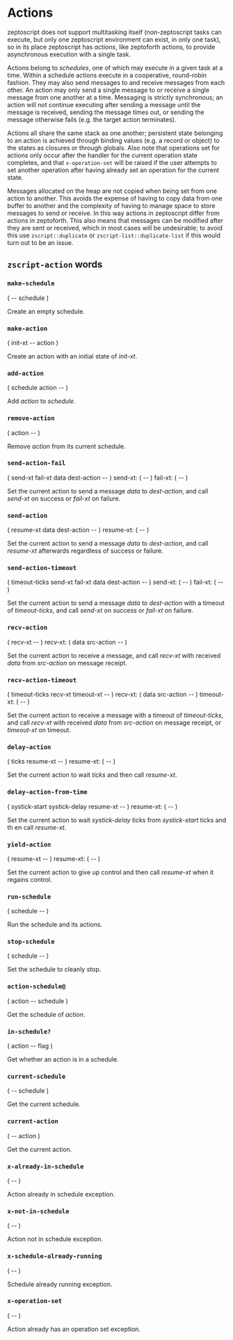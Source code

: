 # Actions

zeptoscript does not support multitasking itself (non-zeptoscript tasks can execute, but only one zeptoscript environment can exist, in only one task), so in its place zeptoscript has *actions*, like zeptoforth actions, to provide asynchronous execution with a single task.

Actions belong to *schedules*, one of which may execute in a given task at a time. Within a schedule actions execute in a cooperative, round-robin fashion. They may also send messages to and receive messages from each other. An action may only send a single message to or receive a single message from one another at a time. Messaging is strictly synchronous; an action will not continue executing after sending a message until the message is received, sending the message times out, or sending the message otherwise fails (e.g. the target action terminates).

Actions all share the same stack as one another; persistent state belonging to an action is achieved through binding values (e.g. a record or object) to the states as closures or through globals. Also note that operations set for actions only occur after the handler for the current operation state completes, and that `x-operation-set` will be raised if the user attempts to set another operation after having already set an operation for the current state.

Messages allocated on the heap are not copied when being set from one action to another. This avoids the expense of having to copy data from one buffer to another and the complexity of having to manage space to store messages to send or receive. In this way actions in zeptoscript differ from actions in zeptoforth. This also means that messages can be modified after they are sent or received, which in most cases will be undesirable; to avoid this use `zscript::duplicate` or `zscript-list::duplicate-list` if this would turn out to be an issue.

## `zscript-action` words

### `make-schedule`
( -- schedule )

Create an empty schedule.

### `make-action`
( init-xt -- action )

Create an action with an initial state of *init-xt*.

### `add-action`
( schedule action -- )

Add *action* to *schedule*.

### `remove-action`
( action -- )

Remove *action* from its current schedule.

### `send-action-fail`
( send-xt fail-xt data dest-action -- ) send-xt: ( -- ) fail-xt: ( -- )

Set the current action to send a message *data* to *dest-action*, and call *send-xt* on success or *fail-xt* on failure.

### `send-action`
( resume-xt data dest-action -- ) resume-xt: ( -- )

Set the current action to send a message *data* to *dest-action*, and call *resume-xt* afterwards regardless of success or failure.

### `send-action-timeout`
( timeout-ticks send-xt fail-xt data dest-action -- ) send-xt: ( -- ) fail-xt: ( -- )

Set the current action to send a message *data* to *dest-action* with a timeout of *timeout-ticks*, and call *send-xt* on success or *fail-xt* on failure.

### `recv-action`
( recv-xt -- ) recv-xt: ( data src-action -- )

Set the current action to receive a message, and call *recv-xt* with received *data* from *src-action* on message receipt.

### `recv-action-timeout`
( timeout-ticks recv-xt timeout-xt -- ) recv-xt: ( data src-action -- ) timeout-xt: ( -- )

Set the current action to receive a message with a timeout of *timeout-ticks*, and call *recv-xt* with received *data* from *src-action* on message receipt, or *timeout-xt* on timeout.

### `delay-action`
( ticks resume-xt -- ) resume-xt: ( -- )

Set the current action to wait *ticks* and then call *resume-xt*.

### `delay-action-from-time`
( systick-start systick-delay resume-xt -- ) resume-xt: ( -- )

Set the current action to wait *systick-delay* ticks from *systick-start* ticks and th en call *resume-xt*.

### `yield-action`
( resume-xt -- ) resume-xt: ( -- )

Set the current action to give up control and then call *resume-xt* when it regains control.

### `run-schedule`
( schedule -- )

Run the schedule and its actions.

### `stop-schedule`
( schedule -- )

Set the schedule to cleanly stop.

### `action-schedule@`
( action -- schedule )

Get the schedule of *action*.

### `in-schedule?`
( action -- flag )

Get whether an action is in a schedule.

### `current-schedule`
( -- schedule )

Get the current schedule.

### `current-action`
( -- action )

Get the current action.

### `x-already-in-schedule`
( -- )

Action already in schedule exception.

### `x-not-in-schedule`
( -- )

Action not in schedule exception.

### `x-schedule-already-running`
( -- )

Schedule already running exception.

### `x-operation-set`
( -- )

Action already has an operation set exception.
